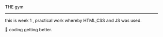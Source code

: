 THE gym
_____________________

this is week 1 , practical work whereby HTML,CSS and JS was used.

💪 coding getting better.
